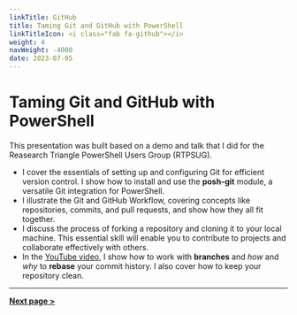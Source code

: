 ```yaml
---
linkTitle: GitHub
title: Taming Git and GitHub with PowerShell
linkTitleIcon: <i class="fab fa-github"></i>
weight: 4
navWeight: -4000
date: 2023-07-05
---
```

# Taming Git and GitHub with PowerShell
<!-- markdownlint-disable MD041 -->

This presentation was built based on a demo and talk that I did for the Reasearch Triangle
PowerShell Users Group (RTPSUG).

- I cover the essentials of setting up and configuring Git for efficient version control. I show how
  to install and use the **posh-git** module, a versatile Git integration for PowerShell.
- I illustrate the Git and GitHub Workflow, covering concepts like repositories, commits, and pull
  requests, and show how they all fit together.
- I discuss the process of forking a repository and cloning it to your local machine. This essential
  skill will enable you to contribute to projects and collaborate effectively with others.
- In the [YouTube video][01], I show how to work with **branches** and _how_ and _why_ to **rebase**
  your commit history. I also cover how to keep your repository clean.

---

[**Next page &gt;**](./slide2)

<!-- link references -->
[01]: https://www.youtube.com/watch?v=5TPR66fFrsQ
[02]: ./slide2
